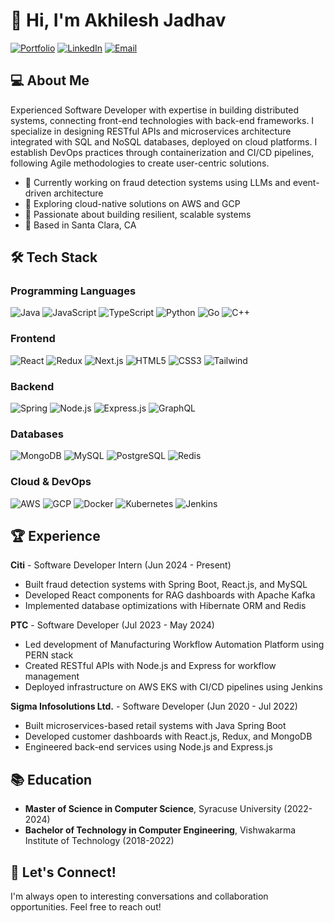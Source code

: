 # 👋 Hi, I'm Akhilesh Jadhav

[![Portfolio](https://img.shields.io/badge/Portfolio-5340ff?style=for-the-badge&logo=Google-chrome&logoColor=white)]([https://yourportfolio.com](https://akhileshjadhav.info/))
[![LinkedIn](https://img.shields.io/badge/LinkedIn-0077B5?style=for-the-badge&logo=LinkedIn&logoColor=white)]([https://www.linkedin.com/in/yourusername](https://www.linkedin.com/in/akhilesh-s-jadhav/))
[![Email](https://img.shields.io/badge/Email-D14836?style=for-the-badge&logo=Gmail&logoColor=white)](mailto:akhileshjadhav@nextitjobs.com)

## 💻 About Me

Experienced Software Developer with expertise in building distributed systems, connecting front-end technologies with back-end frameworks. I specialize in designing RESTful APIs and microservices architecture integrated with SQL and NoSQL databases, deployed on cloud platforms. I establish DevOps practices through containerization and CI/CD pipelines, following Agile methodologies to create user-centric solutions.

- 🌱 Currently working on fraud detection systems using LLMs and event-driven architecture
- 🔭 Exploring cloud-native solutions on AWS and GCP
- 🚀 Passionate about building resilient, scalable systems
- 📍 Based in Santa Clara, CA

## 🛠️ Tech Stack

### Programming Languages
![Java](https://img.shields.io/badge/Java-ED8B00?style=flat-square&logo=java&logoColor=white)
![JavaScript](https://img.shields.io/badge/JavaScript-F7DF1E?style=flat-square&logo=javascript&logoColor=black)
![TypeScript](https://img.shields.io/badge/TypeScript-007ACC?style=flat-square&logo=typescript&logoColor=white)
![Python](https://img.shields.io/badge/Python-3776AB?style=flat-square&logo=python&logoColor=white)
![Go](https://img.shields.io/badge/Go-00ADD8?style=flat-square&logo=go&logoColor=white)
![C++](https://img.shields.io/badge/C++-00599C?style=flat-square&logo=c%2B%2B&logoColor=white)

### Frontend
![React](https://img.shields.io/badge/React-20232A?style=flat-square&logo=react&logoColor=61DAFB)
![Redux](https://img.shields.io/badge/Redux-593D88?style=flat-square&logo=redux&logoColor=white)
![Next.js](https://img.shields.io/badge/Next.js-000000?style=flat-square&logo=next.js&logoColor=white)
![HTML5](https://img.shields.io/badge/HTML5-E34F26?style=flat-square&logo=html5&logoColor=white)
![CSS3](https://img.shields.io/badge/CSS3-1572B6?style=flat-square&logo=css3&logoColor=white)
![Tailwind](https://img.shields.io/badge/Tailwind_CSS-38B2AC?style=flat-square&logo=tailwind-css&logoColor=white)

### Backend
![Spring](https://img.shields.io/badge/Spring-6DB33F?style=flat-square&logo=spring&logoColor=white)
![Node.js](https://img.shields.io/badge/Node.js-339933?style=flat-square&logo=node.js&logoColor=white)
![Express.js](https://img.shields.io/badge/Express.js-000000?style=flat-square&logo=express&logoColor=white)
![GraphQL](https://img.shields.io/badge/GraphQL-E10098?style=flat-square&logo=graphql&logoColor=white)

### Databases
![MongoDB](https://img.shields.io/badge/MongoDB-4EA94B?style=flat-square&logo=mongodb&logoColor=white)
![MySQL](https://img.shields.io/badge/MySQL-4479A1?style=flat-square&logo=mysql&logoColor=white)
![PostgreSQL](https://img.shields.io/badge/PostgreSQL-316192?style=flat-square&logo=postgresql&logoColor=white)
![Redis](https://img.shields.io/badge/Redis-DC382D?style=flat-square&logo=redis&logoColor=white)

### Cloud & DevOps
![AWS](https://img.shields.io/badge/AWS-232F3E?style=flat-square&logo=amazon-aws&logoColor=white)
![GCP](https://img.shields.io/badge/GCP-4285F4?style=flat-square&logo=google-cloud&logoColor=white)
![Docker](https://img.shields.io/badge/Docker-2496ED?style=flat-square&logo=docker&logoColor=white)
![Kubernetes](https://img.shields.io/badge/Kubernetes-326CE5?style=flat-square&logo=kubernetes&logoColor=white)
![Jenkins](https://img.shields.io/badge/Jenkins-D24939?style=flat-square&logo=jenkins&logoColor=white)

## 🏆 Experience

**Citi** - Software Developer Intern (Jun 2024 - Present)
- Built fraud detection systems with Spring Boot, React.js, and MySQL
- Developed React components for RAG dashboards with Apache Kafka
- Implemented database optimizations with Hibernate ORM and Redis

**PTC** - Software Developer (Jul 2023 - May 2024)
- Led development of Manufacturing Workflow Automation Platform using PERN stack
- Created RESTful APIs with Node.js and Express for workflow management
- Deployed infrastructure on AWS EKS with CI/CD pipelines using Jenkins

**Sigma Infosolutions Ltd.** - Software Developer (Jun 2020 - Jul 2022)
- Built microservices-based retail systems with Java Spring Boot
- Developed customer dashboards with React.js, Redux, and MongoDB
- Engineered back-end services using Node.js and Express.js

## 📚 Education

- **Master of Science in Computer Science**, Syracuse University (2022-2024)
- **Bachelor of Technology in Computer Engineering**, Vishwakarma Institute of Technology (2018-2022)

## 🤝 Let's Connect!

I'm always open to interesting conversations and collaboration opportunities. Feel free to reach out!
